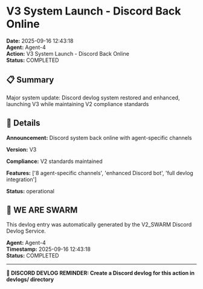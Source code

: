 # V3 System Launch - Discord Back Online

**Date:** 2025-09-16 12:43:18  
**Agent:** Agent-4  
**Action:** V3 System Launch - Discord Back Online  
**Status:** COMPLETED

## 📋 Summary

Major system update: Discord devlog system restored and enhanced, launching V3 while maintaining V2 compliance standards

## 🎯 Details

**Announcement:** Discord system back online with agent-specific channels

**Version:** V3

**Compliance:** V2 standards maintained

**Features:** ['8 agent-specific channels', 'enhanced Discord bot', 'full devlog integration']

**Status:** operational

## 🐝 WE ARE SWARM

This devlog entry was automatically generated by the V2_SWARM Discord Devlog Service.

**Agent:** Agent-4  
**Timestamp:** 2025-09-16 12:43:18  
**Status:** COMPLETED

---

**📝 DISCORD DEVLOG REMINDER: Create a Discord devlog for this action in devlogs/ directory**
